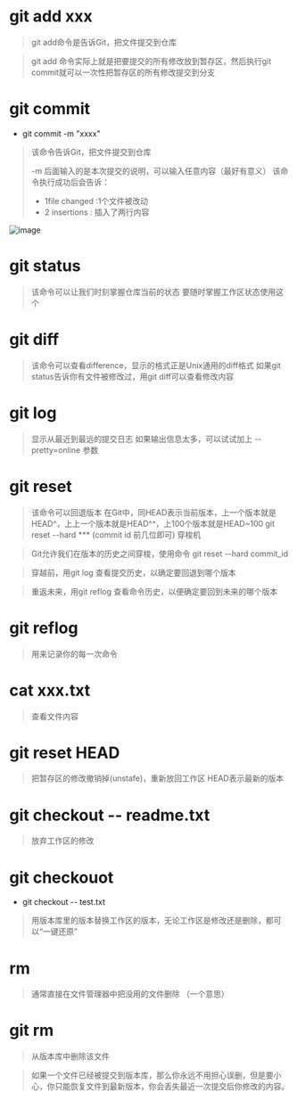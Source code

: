 # git add xxx
> git add命令是告诉Git，把文件提交到仓库

> git add 命令实际上就是把要提交的所有修改放到暂存区，然后执行git commit就可以一次性把暂存区的所有修改提交到分支

# git commit
- git commit -m "xxxx"
> 该命令告诉Git，把文件提交到仓库
> 
> -m 后面输入的是本次提交的说明，可以输入任意内容（最好有意义）
> 该命令执行成功后会告诉：
>  - 1file changed :1个文件被改动
>  - 2 insertions : 插入了两行内容

![image](https://user-images.githubusercontent.com/64481843/216902131-75549fd1-4f23-4977-a1dd-0e8cfb136bca.png)

# git status
> 该命令可以让我们时刻掌握仓库当前的状态
> 要随时掌握工作区状态使用这个

# git diff
> 该命令可以查看difference，显示的格式正是Unix通用的diff格式
> 如果git status告诉你有文件被修改过，用git diff可以查看修改内容

# git log 
> 显示从最近到最远的提交日志
> 如果输出信息太多，可以试试加上  --pretty=online 参数

# git reset
> 该命令可以回退版本
> 在Git中，同HEAD表示当前版本，上一个版本就是HEAD^，上上一个版本就是HEAD^^，上100个版本就是HEAD~100
> git reset --hard ***  (commit id 前几位即可)  穿梭机

> Git允许我们在版本的历史之间穿梭，使用命令
> git reset --hard commit_id

> 穿越前，用git log 查看提交历史，以确定要回退到哪个版本

> 重返未来，用git reflog 查看命令历史，以便确定要回到未来的哪个版本


# git reflog 
> 用来记录你的每一次命令


# cat xxx.txt
> 查看文件内容

# git reset HEAD <file>
> 把暂存区的修改撤销掉(unstafe)，重新放回工作区
> HEAD表示最新的版本

# git checkout -- readme.txt
> 放弃工作区的修改


# git checkouot
- git checkout -- test.txt
> 用版本库里的版本替换工作区的版本，无论工作区是修改还是删除，都可以“一键还原”

# rm
> 通常直接在文件管理器中把没用的文件删除 （一个意思）

# git rm 
> 从版本库中删除该文件

> 如果一个文件已经被提交到版本库，那么你永远不用担心误删，但是要小心，你只能恢复文件到最新版本，你会丢失最近一次提交后你修改的内容。
